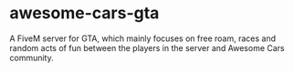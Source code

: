 # awesome-cars-gta
A FiveM server for GTA, which mainly focuses on free roam, races and random acts of fun between the players in the server and Awesome Cars community.
